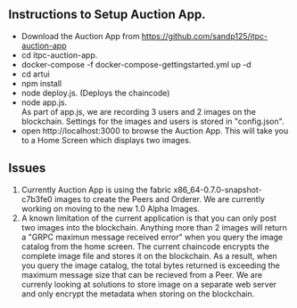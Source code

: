 ## Instructions to Setup Auction App.
*  Download the Auction App from https://github.com/sandp125/itpc-auction-app
*  cd itpc-auction-app.
*  docker-compose -f docker-compose-gettingstarted.yml up -d
*  cd artui
*  npm install
*  node deploy.js. (Deploys the chaincode)
*  node app.js.   
    As part of app.js, we are recording 3 users and 2 images on the blockchain. Settings for the images and users is stored in         "config.json".
*  open http://localhost:3000 to browse the Auction App. This will take you to a Home Screen which displays two images.


## Issues

1. Currently Auction App is using the fabric x86_64-0.7.0-snapshot-c7b3fe0 images to create the Peers and Orderer. We are currently working on moving to the new 1.0 Alpha Images.
2. A known limitation of the current application is that you can only post two images into the blockchain. Anything more than 2 images will return a "GRPC maximun message received error" when you query the image catalog from the home screen. The current chaincode encrypts the complete image file and stores it on the blockchain. As a result, when you query the image catalog, the total bytes returned is exceeding the maximum message size that can be recieved from a Peer. We are currenly looking at solutions to store image on a separate web server and only encrypt the metadata when storing on the blockchain.

